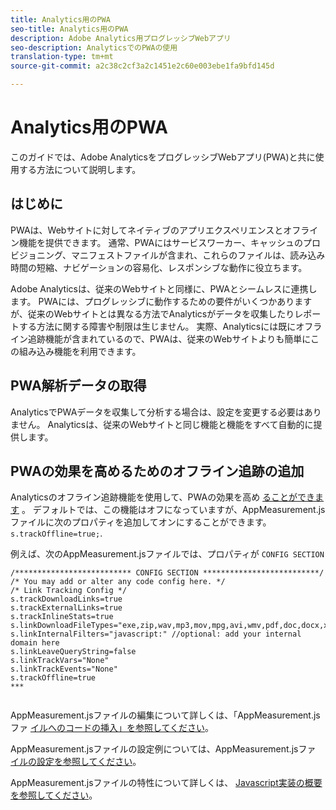 ```yaml
---
title: Analytics用のPWA
seo-title: Analytics用のPWA
description: Adobe Analytics用プログレッシブWebアプリ
seo-description: AnalyticsでのPWAの使用
translation-type: tm+mt
source-git-commit: a2c38c2cf3a2c1451e2c60e003ebe1fa9bfd145d

---
```



# Analytics用のPWA

このガイドでは、Adobe AnalyticsをプログレッシブWebアプリ(PWA)と共に使用する方法について説明します。

## はじめに

PWAは、Webサイトに対してネイティブのアプリエクスペリエンスとオフライン機能を提供できます。 通常、PWAにはサービスワーカー、キャッシュのプロビジョニング、マニフェストファイルが含まれ、これらのファイルは、読み込み時間の短縮、ナビゲーションの容易化、レスポンシブな動作に役立ちます。

Adobe Analyticsは、従来のWebサイトと同様に、PWAとシームレスに連携します。 PWAには、プログレッシブに動作するための要件がいくつかありますが、従来のWebサイトとは異なる方法でAnalyticsがデータを収集したりレポートする方法に関する障害や制限は生じません。 実際、Analyticsには既にオフライン追跡機能が含まれているので、PWAは、従来のWebサイトよりも簡単にこの組み込み機能を利用できます。

## PWA解析データの取得

AnalyticsでPWAデータを収集して分析する場合は、設定を変更する必要はありません。 Analyticsは、従来のWebサイトと同じ機能と機能をすべて自動的に提供します。

## PWAの効果を高めるためのオフライン追跡の追加

Analyticsのオフライン追跡機能を使用して、PWAの効果を高め [ることができます](https://docs.adobe.com/content/help/en/analytics/implementation/javascript-implementation/offline-tracking.html) 。 デフォルトでは、この機能はオフになっていますが、AppMeasurement.jsファイルに次のプロパティを追加してオンにすることができます。 `s.trackOffline=true;`.

例えば、次のAppMeasurement.jsファイルでは、プロパティが `CONFIG SECTION`

```
/************************** CONFIG SECTION **************************/ 
/* You may add or alter any code config here. */ 
/* Link Tracking Config */ 
s.trackDownloadLinks=true 
s.trackExternalLinks=true 
s.trackInlineStats=true 
s.linkDownloadFileTypes="exe,zip,wav,mp3,mov,mpg,avi,wmv,pdf,doc,docx,xls,xlsx,ppt,pptx" 
s.linkInternalFilters="javascript:" //optional: add your internal domain here 
s.linkLeaveQueryString=false 
s.linkTrackVars="None" 
s.linkTrackEvents="None" 
s.trackOffline=true
***
    
```


AppMeasurement.jsファイルの編集について詳しくは、「AppMeasurement.jsファ [イルへのコードの挿入」を参照してください](https://docs.adobe.com/content/help/en/analytics/implementation/implement-analytics-with-dtm/analytics-tool/t-appmeasurement-code.html)。

AppMeasurement.jsファイルの設定例については、AppMeasurement.jsファ [イルの設定を参照してください](https://docs.adobe.com/content/help/en/analytics/implementation/javascript-implementation/appmeasure-mjs-pagecode.html#section_042412C29CC249E298F19B2BC2F43CE7)。

AppMeasurement.jsファイルの特性について詳しくは、 [Javascript実装の概要を参照してください](https://docs.adobe.com/content/help/en/analytics/implementation/javascript-implementation/appmeasurement-js/appmeasure-mjs.html)。
